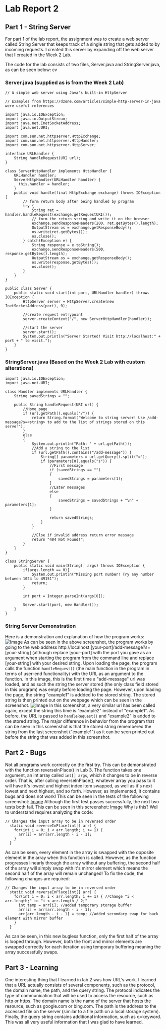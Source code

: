 # Lab Report 2

## Part 1 - String Server

For part 1 of the lab report, the assignment was to create a web server called String Server that keeps track of a single string that gets added to by incoming requests. I created this server by expanding off the web server that I created in the Week 2 Lab. 

The code for the lab consists of two files, Server.java and StringServer.java, as can be seen below: cv

### Server.java (supplied as is from the Week 2 Lab)
``` 
// A simple web server using Java's built-in HttpServer

// Examples from https://dzone.com/articles/simple-http-server-in-java were useful references

import java.io.IOException;
import java.io.OutputStream;
import java.net.InetSocketAddress;
import java.net.URI;

import com.sun.net.httpserver.HttpExchange;
import com.sun.net.httpserver.HttpHandler;
import com.sun.net.httpserver.HttpServer;

interface URLHandler {
    String handleRequest(URI url);
}

class ServerHttpHandler implements HttpHandler {
    URLHandler handler;
    ServerHttpHandler(URLHandler handler) {
      this.handler = handler;
    }
    public void handle(final HttpExchange exchange) throws IOException {
        // form return body after being handled by program
        try {
            String ret = handler.handleRequest(exchange.getRequestURI());
            // form the return string and write it on the browser
            exchange.sendResponseHeaders(200, ret.getBytes().length);
            OutputStream os = exchange.getResponseBody();
            os.write(ret.getBytes());
            os.close();
        } catch(Exception e) {
            String response = e.toString();
            exchange.sendResponseHeaders(500, response.getBytes().length);
            OutputStream os = exchange.getResponseBody();
            os.write(response.getBytes());
            os.close();
        }
    }
}

public class Server {
    public static void start(int port, URLHandler handler) throws IOException {
        HttpServer server = HttpServer.create(new InetSocketAddress(port), 0);

        //create request entrypoint
        server.createContext("/", new ServerHttpHandler(handler));

        //start the server
        server.start();
        System.out.println("Server Started! Visit http://localhost:" + port + " to visit.");
    }
}
```

### StringServer.java (Based on the Week 2 Lab with custom alterations)
```
import java.io.IOException;
import java.net.URI;

class Handler implements URLHandler {
    String savedStrings = "";

    public String handleRequest(URI url) {
        //Home page
        if (url.getPath().equals("/")) {
            return String.format("Welcome to string server! Use /add-message?s=<string> to add to the list of strings stored on this server");
        }
        else 
        {
            System.out.println("Path: " + url.getPath());
            //Add a string to the list
            if (url.getPath().contains("/add-message")) {
                String[] parameters = url.getQuery().split("=");
                if (parameters[0].equals("s")) {
                    //First message
                    if (savedStrings == "")
                    {
                        savedStrings = parameters[1];
                    }
                    //Later messages
                    else
                    {
                        savedStrings = savedStrings + "\n" + parameters[1];
                    }

                    return savedStrings;
                }
            }
            
            //Else if invalid address return error message
            return "404 Not Found!";
        }
    }
}

class StringServer {
    public static void main(String[] args) throws IOException {
        if(args.length == 0){
            System.out.println("Missing port number! Try any number between 1024 to 49151");
            return;
        }

        int port = Integer.parseInt(args[0]);

        Server.start(port, new Handler());
    }
}
```

### String Server Demonstration
Here is a demonstration and explanation of how the program works:
![Image](stringserver1.png)
As can be seen in the above screenshot, the program works by going to the web address http://localhost:[your-port]/add-message?s=[your-string] (although replace [your-port] with the port you gave as an argument when starting the program from the command line and replace [your-string] with your desired string. Upon loading the page, the program calls the function `handleRequest()` (the main function in the program in terms of user-end functionality) with the URL as an argument to the function. In this image, this is the first time a "add-message" url was loaded, and as such the string the server stored (the only class field stored in this program) was empty before loading the page. However, upon loading the page, the string "example1" is addded to the stored string. The stored string is then printed out on the webpage which can be seen in the screenshot.
![Image](stringserver2.png)
In this screenshot, a very similar url has been called again, except the string this time is "example2" instead of "example1". As before, the URL is passed to `handleRequest()` and "example2" is added to the stored string. The major difference in behavior from the program that can be seen in this screenshot is that the stored string remembered the string from the last screenshot ("example1") as it can be seen printed out before the string that was added in this screenshot.

## Part 2 - Bugs

Not all programs work correctly on the first try. This can be demonstrated with the function reverseInPlace() in Lab 3. The function takes one argument, an int array called `int[] args`, which it changes to be in reverse order. That is, after calling reverseInPlace(), whatever array you pass to it will have it's lowest and highest index item swapped, as well as it's next lowest and next highest, and so forth. However, as implemented, it contains bugs and does not work! This can be seen in the tests of the following screenshot:
[Image](lab3part2.1.png)
Although the first test passes successfully, the next two tests both fail. This can be seen in this screenshot:
[Image](fixedbug.png)
Why is this? Well to understand requires analyzing the code:
```
// Changes the input array to be in reversed order
  static void reverseInPlace(int[] arr) {
    for(int i = 0; i < arr.length; i += 1) {
      arr[i] = arr[arr.length - i - 1];
    }
  }
```
As can be seen, every element in the array is swapped with the opposite element in the array when this function is called. However, as the function progresses linearly through the array without any buffering, the second half of the array will simply swap with it's mirror element which means the second half of the array will remain unchanged! To fix the code, the following changes are required:
```
// Changes the input array to be in reversed order
  static void reverseInPlace(int[] arr) {
    for(int i = 0; i < arr.length; i += 1) { //Change "i < arr.length;" to "i < arr.length / 2;"
      int temp = arr[i]; //added temporary storage buffer
      arr[i] = arr[arr.length - i - 1];
      arr[arr.length - i - 1] = temp; //added secondary swap for back element with mirror buffer
    }
  }
```
As can be seen, in this new bugless function, only the first half of the array is looped through. However, both the front and mirror elements are swapped correctly for each iteration using temporary buffering meaning the array successfully swaps. 

## Part 3 - Learning

One interesting thing that I learned in lab 2 was how URL's work. I learned that a URL actually consists of several components, such as the protocol, the domain name, the path, and the query string. The protocol indicates the type of communication that will be used to access the resource, such as http or https. The domain name is the name of the server that hosts the resource, such as google.com or bing.com. The path is the address to the accessed file on the server (similar to a file path on a local storage system). Finally, the query string contains additional information, such as q=keyword. This was all very useful information that I was glad to have learned.

